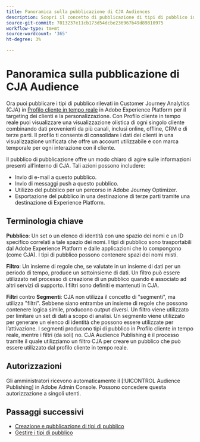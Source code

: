 ```yaml
---
title: Panoramica sulla pubblicazione di CJA Audiences
description: Scopri il concetto di pubblicazione di tipi di pubblico in Customer Journey Analytics
source-git-commit: 7013237e11cb173d54dcbe236967b49d89810975
workflow-type: tm+mt
source-wordcount: '365'
ht-degree: 3%

---
```



# Panoramica sulla pubblicazione di CJA Audience

Ora puoi pubblicare i tipi di pubblico rilevati in Customer Journey Analytics (CJA) in [Profilo cliente in tempo reale](https://experienceleague.adobe.com/docs/experience-platform/profile/home.html?lang=it) in Adobe Experience Platform per il targeting dei clienti e la personalizzazione. Con Profilo cliente in tempo reale puoi visualizzare una visualizzazione olistica di ogni singolo cliente combinando dati provenienti da più canali, inclusi online, offline, CRM e di terze parti. Il profilo ti consente di consolidare i dati dei clienti in una visualizzazione unificata che offre un account utilizzabile e con marca temporale per ogni interazione con il cliente.

Il pubblico di pubblicazione offre un modo chiaro di agire sulle informazioni presenti all’interno di CJA. Tali azioni possono includere:

* Invio di e-mail a questo pubblico.
* Invio di messaggi push a questo pubblico.
* Utilizzo del pubblico per un percorso in Adobe Journey Optimizer.
* Esportazione del pubblico in una destinazione di terze parti tramite una destinazione di Experience Platform.

## Terminologia chiave

**Pubblico**: Un set o un elenco di identità con uno spazio dei nomi e un ID specifico correlati a tale spazio dei nomi. I tipi di pubblico sono trasportabili dal Adobe Experience Platform e dalle applicazioni che lo compongono (come CJA). I tipi di pubblico possono contenere spazi dei nomi misti.

**Filtro**: Un insieme di regole che, se valutate in un insieme di dati per un periodo di tempo, produce un sottoinsieme di dati. Un filtro può essere utilizzato nel processo di creazione di un pubblico quando è associato ad altri servizi di supporto. I filtri sono definiti e mantenuti in CJA.

**Filtri** contro **Segmenti**: CJA non utilizza il concetto di &quot;segmenti&quot;, ma utilizza &quot;filtri&quot;. Sebbene siano entrambe un insieme di regole che possono contenere logica simile, producono output diversi. Un filtro viene utilizzato per limitare un set di dati a scopo di analisi. Un segmento viene utilizzato per generare un elenco di identità che possono essere utilizzate per l’attivazione. I segmenti producono tipi di pubblico in Profilo cliente in tempo reale, mentre i filtri (da soli) no. CJA Audience Publishing è il processo tramite il quale utilizziamo un filtro CJA per creare un pubblico che può essere utilizzato dal profilo cliente in tempo reale.

## Autorizzazioni

Gli amministratori ricevono automaticamente il [!UICONTROL Audience Publishing] in Adobe Admin Console. Possono concedere questa autorizzazione a singoli utenti.

## Passaggi successivi

* [Creazione e pubblicazione di tipi di pubblico](/help/components/audiences/publish.md)
* [Gestire i tipi di pubblico](/help/components/audiences/manage.md)


